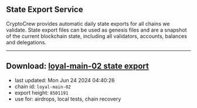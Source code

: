 ## State Export Service
CryptoCrew provides automatic daily state exports for all chains we validate. State export files can be used as genesis files and are a snapshot of the current blockchain state, including all validators, accounts, balances and delegations.

---
**Download: [loyal-main-02 state export](https://dl-eu2.ccvalidators.com/SERVICE/loyal/loyal-main-02_export_8501191.json)**
---

- last updated: Mon Jun 24 2024 04:40:26
- chain id: `loyal-main-02`
- export height: `8501191`
- use for: airdrops, local tests, chain recovery
